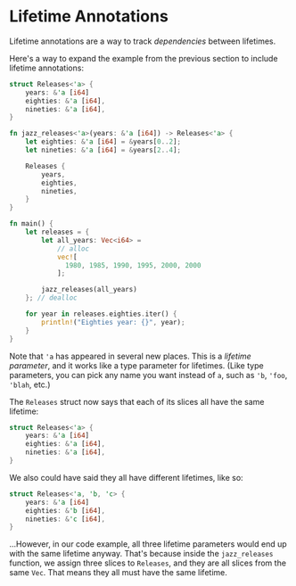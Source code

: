 # Lifetime Annotations

Lifetime annotations are a way to track *dependencies* between lifetimes.

Here's a way to expand the example from the previous section to include lifetime annotations:

```rust
struct Releases<'a> {
    years: &'a [i64]
    eighties: &'a [i64],
    nineties: &'a [i64],
}

fn jazz_releases<'a>(years: &'a [i64]) -> Releases<'a> {
    let eighties: &'a [i64] = &years[0..2];
    let nineties: &'a [i64] = &years[2..4];

    Releases {
        years,
        eighties,
        nineties,
    }
}

fn main() {
    let releases = {
        let all_years: Vec<i64> = 
            // alloc
            vec![
              1980, 1985, 1990, 1995, 2000, 2000
            ];

        jazz_releases(all_years)
    }; // dealloc

    for year in releases.eighties.iter() {
        println!("Eighties year: {}", year);
    }
}
```

Note that `'a` has appeared in several new places. This is a *lifetime parameter*,
and it works like a type parameter for lifetimes. (Like type parameters, you 
can pick any name you want instead of `a`, such as `'b`, `'foo`, `'blah`, etc.)

The `Releases` struct now says that each of its slices all have the same
lifetime:

```rust
struct Releases<'a> {
    years: &'a [i64]
    eighties: &'a [i64],
    nineties: &'a [i64],
}
```

We also could have said they all have different lifetimes, like so:

```rust
struct Releases<'a, 'b, 'c> {
    years: &'a [i64]
    eighties: &'b [i64],
    nineties: &'c [i64],
}
```

...However, in our code example, all three lifetime parameters would end up with
the same lifetime anyway. That's because inside the `jazz_releases` function,
we assign three slices to `Releases`, and they are all slices from the same
`Vec`. That means they all must have the same lifetime.
